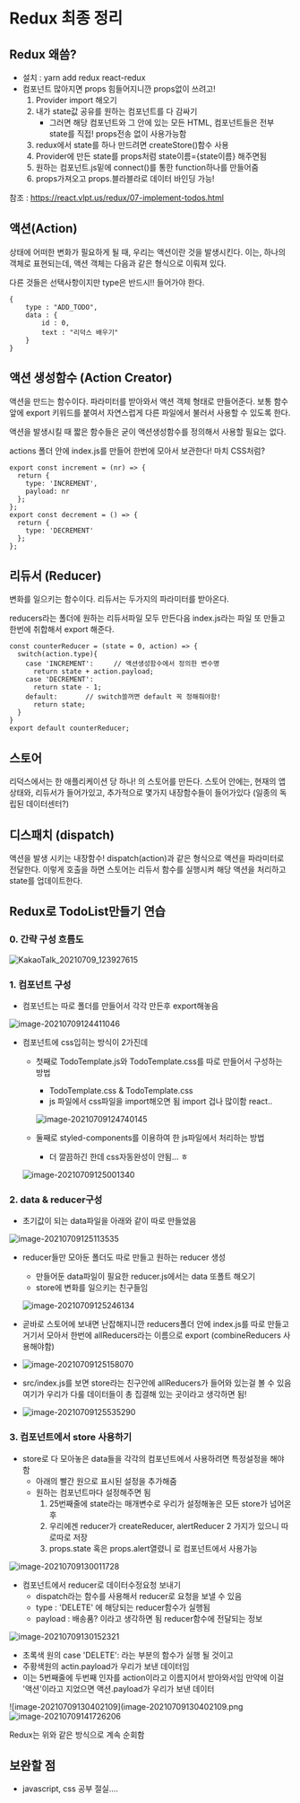 # Redux 최종 정리



## Redux 왜씀?

- 설치 : yarn add redux react-redux
- 컴포넌트 많아지면 props 힘들어지니깐 props없이 쓰려고!
  1. Provider import 해오기
  2. 내가 state값 공유를 원하는 컴포넌트를 다 감싸기
     - 그러면 해당 컴포넌트와 그 안에 있는 모든 HTML, 컴포넌트들은 전부 state를 직접! props전송 없이 사용가능함
  3. redux에서 state를 하나 만드려면 createStore()함수 사용
  4. Provider에 만든 state를 props처럼 state이름={state이름} 해주면됨
  5. 원하는 컴포넌트.js밑에 connect()를 통한 function하나를 만들어줌
  6. props가져오고 props.블라블라로 데이터 바인딩 가능!



참조 : https://react.vlpt.us/redux/07-implement-todos.html



## 액션(Action)

상태에 어떠한 변화가 필요하게 될 때, 우리는 액션이란 것을 발생시킨다. 이는, 하나의 객체로 표현되는데, 액션 객체는 다음과 같은 형식으로 이뤄져 있다.

다른 것들은 선택사항이지만 type은 반드시!! 들어가야 한다.

```react
{
    type : "ADD_TODO",
    data : {
        id : 0,
        text : "리덕스 배우기"
    }
}
```





## 액션 생성함수 (Action Creator)

액션을 만드는 함수이다. 파라미터를 받아와서 액션 객체 형태로 만들어준다. 보통 함수 앞에 export 키워드를 붙여서 자연스럽게 다른 파일에서 불러서 사용할 수 있도록 한다.

액션을 발생시킬 때 짧은 함수들은 굳이 액션생성함수를 정의해서 사용할 필요는 없다.

actions 폴더 안에 index.js를 만들어 한번에 모아서 보관한다! 마치 CSS처럼?

```react
export const increment = (nr) => {
  return {
    type: 'INCREMENT',
    payload: nr
  };
};
export const decrement = () => {
  return {
    type: 'DECREMENT'
  };
};
```



## 리듀서 (Reducer)

변화를 일으키는 함수이다. 리듀서는 두가지의 파라미터를 받아온다. 

reducers라는 폴더에 원하는 리듀서파일 모두 만든다음 index.js라는 파일 또 만들고 한번에 취합해서 export 해준다.

```react
const counterReducer = (state = 0, action) => {
  switch(action.type){
    case 'INCREMENT':     // 액션생성함수에서 정의한 변수명
      return state + action.payload;
    case 'DECREMENT':
      return state - 1;
    default:       // switch쓸꺼면 default 꼭 정해줘야함!
      return state;
  }
}
export default counterReducer;
```



## 스토어

리덕스에서는 한 애플리케이션 당 하나! 의 스토어를 만든다. 스토어 안에는, 현재의 앱 상태와, 리듀서가 들어가있고, 추가적으로 몇가지 내장함수들이 들어가있다 (일종의 독립된 데이터센터?)



## 디스패치 (dispatch)

액션을 발생 시키는 내장함수! dispatch(action)과 같은 형식으로 액션을 파라미터로 전달한다. 이렇게 호출을 하면 스토어는 리듀서 함수를 실행시켜 해당 액션을 처리하고 state를 업데이트한다.









## Redux로 TodoList만들기 연습

### 0. 간략 구성 흐름도

![KakaoTalk_20210709_123927615](KakaoTalk_20210709_123927615.jpg)

### 1. 컴포넌트 구성

- 컴포넌트는 따로 폴더를 만들어서 각각 만든후 export해놓음

![image-20210709124411046](image-20210709124411046.png)

- 컴포넌트에 css입히는 방식이 2가진데

  - 첫째로 TodoTemplate.js와 TodoTemplate.css를 따로 만들어서 구성하는 방법

    - TodoTemplate.css & TodoTemplate.css 
    - js 파일에서 css파일을 import해오면 됨 import 겁나 많이함 react..

    ![image-20210709124740145](image-20210709124740145.png)

  - 둘째로 styled-components를 이용하여 한 js파일에서 처리하는 방법
    - 더 깔끔하긴 한데 css자동완성이 안됨... ㅎ

  ![image-20210709125001340](image-20210709125001340.png)





### 2. data & reducer구성

- 초기값이 되는 data파일을 아래와 같이 따로 만들었음

![image-20210709125113535](image-20210709125113535.png)

- reducer들만 모아둔 폴더도 따로 만들고 원하는 reducer 생성 

  - 만들어둔 data파일이 필요한 reducer.js에서는 data 또폴트 해오기
  - store에 변화를 일으키는 친구들임

  ![image-20210709125246134](image-20210709125246134.png)

- 곧바로 스토어에 보내면 난잡해지니깐 reducers폴더 안에 index.js를 따로 만들고 거기서 모아서 한번에 allReducers라는 이름으로 export (combineReducers 사용해야함)
- ![image-20210709125158070](image-20210709125158070.png)

- src/index.js를 보면 store라는 친구안에 allReducers가 들어와 있는걸 볼 수 있음 여기가 우리가 다룰 데이터들이 총 집결해 있는 곳이라고 생각하면 됨!
- ![image-20210709125535290](image-20210709125535290.png)



### 3. 컴포넌트에서 store 사용하기

- store로 다 모아놓은 data들을 각각의 컴포넌트에서 사용하려면 특정설정을 해야함
  - 아래의 빨간 원으로 표시된 설정을 추가해줌
  - 원하는 컴포넌트마다 설정해주면 됨
    1. 25번째줄에 state라는 매개변수로 우리가 설정해놓은 모든 store가 넘어온 후
    2. 우리에겐 reducer가 createReducer, alertReducer 2 가지가 있으니 따로따로 저장
    3. props.state 혹은 props.alert열렸니 로 컴포넌트에서 사용가능

![image-20210709130011728](image-20210709130011728.png)



- 컴포넌트에서 reducer로 데이터수정요청 보내기
  - dispatch라는 함수를 사용해서 reducer로 요청을 보낼 수 있음 
  - type : 'DELETE' 에 해당되는 reducer함수가 실행됨
  - payload : 배송품? 이라고 생각하면 됨 reducer함수에 전달되는 정보

![image-20210709130152321](image-20210709130152321.png)

- 초록색 원의 case 'DELETE': 라는 부분의 함수가 실행 될 것이고
- 주황색원의 actin.payload가 우리가 보낸 데이터임
- 이는 5번째줄에 두번째 인자를 action이라고 이름지어서 받아와서임 만약에 이걸 '액션'이라고 지었으면 액션.payload가 우리가 보낸 데이터

![image-20210709130402109](image-20210709130402109.png![image-20210709141726206](image-20210709141726206.png)

Redux는 위와 같은 방식으로 계속 순회함



## 보완할 점

- javascript, css 공부 절실....

